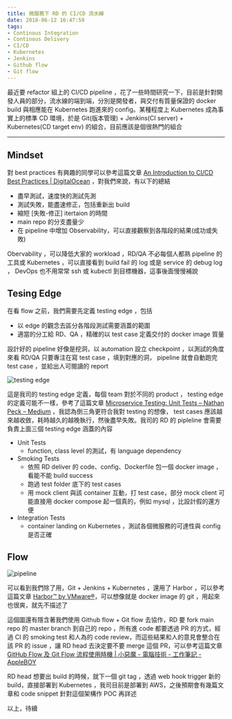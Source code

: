 ```yaml
---
title: 微服務下 RD 的 CI/CD 流水線
date: 2018-06-12 16:47:59
tags:
- Continous Integration
- Continous Delivery
- CI/CD
- Kubernetes
- Jenkins
- Github flow
- Git flow
---
```


最近要 refactor 組上的 CI/CD pipeline ，花了一些時間研究一下，目前是針對開發人員的部分，流水線的端到端，分別是開發者，與交付有質量保證的 docker build 與相應能在 Kubernetes 跑進來的 config。某種程度上 Kubernetes 成為事實上的標準 CD 環境，於是 Git(版本管理) + Jenkins(CI server) + Kubernetes(CD target env) 的組合，目前應該是個很熱門的組合

---

## Mindset

對 best practices 有興趣的同學可以參考這篇文章 [An Introduction to CI/CD Best Practices | DigitalOcean](https://www.digitalocean.com/community/tutorials/an-introduction-to-ci-cd-best-practices) ，對我們來說，有以下的總結
- 盡早測試，速度快的測試先測
- 測試失敗，能盡速修正，包括重新出 build
- 縮短 [失敗-修正] itertaion 的時間
- main repo 的分支盡量少
- 在 pipeline 中增加 Observability，可以直接觀察到各階段的結果(成功或失敗)

Obervability ，可以降低大家的 workload ，RD/QA 不必每個人都熟 pipeline 的工具或 Kubernetes ，可以直接看到 build fail 的 log 或是 service 的 debug log ， DevOps 也不用常常 ssh 或 kubectl 到目標機器，這事後面慢慢補說

## Tesing Edge

在看 flow 之前，我們需要先定義 testing edge ，包括
- 以 edge 的觀念去區分各階段測試需要涵蓋的範圍
- 適當的分工給 RD、QA ，精確的以 test case 定義交付的 docker image 質量

設計好的 pipeline 好像是挖洞，以 automation 設立 checkpoint ，以測試的角度來看 RD/QA 只要專注在寫 test case ，填到對應的洞， pipeline 就會自動跑完 test case ，並給出人可閱讀的 report

![testing edge](https://i.imgur.com/eLwbaUx.png)

這是我司的 testing edge 定義，每個 team 對於不同的 product ， testing edge 的定義可能不一樣，參考了這篇文章 [Microservice Testing: Unit Tests – Nathan Peck – Medium](https://medium.com/@nathankpeck/microservice-testing-unit-tests-d795194fe14e) ，我認為倒三角更符合我對 testing 的想像， test cases 應該越來越收斂，耗時越久的越晚執行，然後盡早失敗。我司的 RD 的 pipleline 會需要負責上面三個 testing edge 涵蓋的內容
- Unit Tests
	- function, class level 的測試，有 language dependency
- Smoking Tests
	- 依照 RD deliver 的 code、config、Dockerfile 包一個 docker image ，看能不能 build success
	- 跑過 test folder 底下的 test cases
	- 用 mock client 與該 container 互動，打 test case，部分 mock client 可能直接用 docker compose 起一個真的，例如 mysql ，比設計假的還方便
- Integration Tests
	- container landing on Kubernetes ，測試各個微服務的可達性與 config 是否正確

## Flow

![pipeline](https://i.imgur.com/g9ETNnI.png)

可以看到我們除了用，Git + Jenkins + Kubernetes ，還用了 Harbor ，可以參考這篇文章 [Harbor™ by VMware®](http://vmware.github.io/harbor/)，可以想像就是 docker image 的 git ，用起來也很爽，就先不描述了

這個圖還有隱含著我們使用 Github flow + Git flow 去協作，RD 要 fork main repo 的 master branch 到自己的 repo ，所有進 code 都要透過 PR 的方式，經過 CI 的 smoking test 和人為的 code review，而這些結果和人的意見會整合在該 PR 的 issue ，讓 RD head 去決定要不要 merge 這個 PR，可以參考這篇文章 [GitHub Flow 及 Git Flow 流程使用時機 | 小惡魔 - 電腦技術 - 工作筆記 - AppleBOY](https://blog.wu-boy.com/2017/12/github-flow-vs-git-flow/)

RD head 想要出 build 的時候，就下一個 git tag ，透過 web hook trigger 新的 build，直接部署到 Kubernetes ，我司目前是部署到 AWS，之後預期會有幾篇文章和 code snippet 針對這個架構作 POC 再詳述

以上，待續
